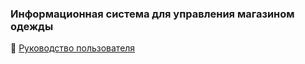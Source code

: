 <h3> Информационная система для управления магазином одежды </h3>

🔧 [Руководство пользователя](https://yazguls-organization.gitbook.io/clothersstore/)

